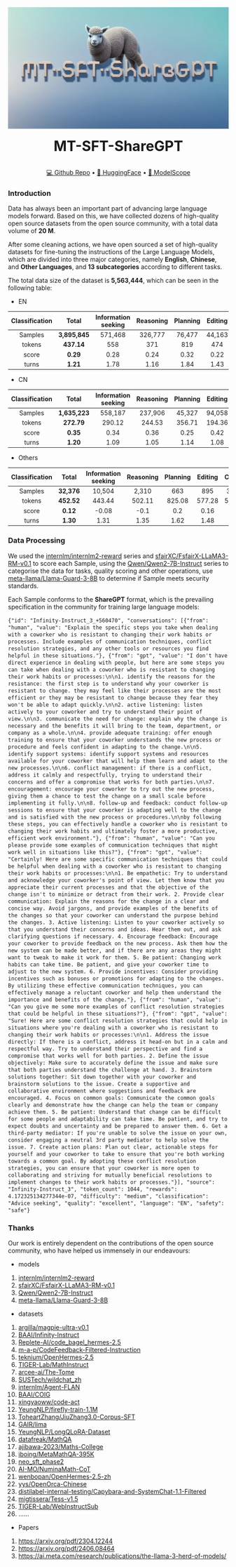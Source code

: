 
<div align="center">

<img src="MT-SFT-ShareGPT.png" />
  <div>&nbsp;</div>
  <div align="center">
    <b><font size="6">MT-SFT-ShareGPT</font></b>
    <sup>
      <a href="https://github.com/thomas-yanxin/MT-SFT-ShareGPT">
      </a>
    </sup>
    <div>&nbsp;</div>
  </div>
  
[💻 Github Repo](https://github.com/thomas-yanxin/MT-SFT-ShareGPT)  •  [🤗 HuggingFace](https://huggingface.co/datasets/thomas-yanxin/MT-SFT-ShareGPT)  •  [🤖 ModelScope](https://www.modelscope.cn/datasets/thomas/MT-SFT-ShareGPT)

</div>


### Introduction

Data has always been an important part of advancing large language models forward. Based on this, we have collected dozens of high-quality open source datasets from the open source community, with a total data volume of **20 M**. 

After some cleaning actions, we have open sourced a set of high-quality datasets for fine-tuning the instructions of the Large Language Models, which are divided into three major categories, namely **English**, **Chinese**, and **Other Languages**, and **13 subcategories** according to different tasks. 

The total data size of the dataset is **5,563,444**, which can be seen in the following table:

- EN

| Classification | **Total** | Information seeking | Reasoning | Planning | Editing | Coding | Math | Role playing | Data analysis | Creative writing | Advice seeking | Brainstorming | Translation | Others |
| :----: |  :----: | :----: | :----: | :----: | :----: | :----: | :----: | :----: | :----: | :----: | :----: | :----: | :----: | :----: |
| Samples   | **3,895,845**| 571,468             | 326,777   | 76,477   | 44,163  | 926,521| 1,339,602    | 10,636        | 19,597           | 62,150          | 17,197        | 1,821      | 3,357   | 496,079 |
| tokens | **437.14**   | 558                | 371       | 819      | 474     | 476    | 344         | 518           | 550              | 808             | 622           | 571        | 155     | 398    |
| score | **0.29**   | 0.28               | 0.24      | 0.32     | 0.22    | 0.28   | 0.30        | 0.23          | 0.19             | 0.39            | 0.46          | 0.36       | 0.51    | 0.27   |
| turns | **1.21**    | 1.78               | 1.16      | 1.84     | 1.43    | 1.01   | 1.02        | 1.81          | 1.25             | 1.84            | 1.79          | 1.63       | 1.10    | 1.17   |

- CN

| Classification | **Total** | Information seeking | Reasoning | Planning | Editing | Coding | Math | Role playing | Data analysis | Creative writing | Advice seeking | Brainstorming | Translation | Others |
| :----: |  :----: | :----: | :----: | :----: | :----: | :----: | :----: | :----: | :----: | :----: | :----: | :----: | :----: | :----: |
| Samples   | **1,635,223** | 558,187             | 237,906   | 45,327   | 94,058  | 87,689  | 109,694     | 37,695        | 16,578           | 175,587         | 30,656        | 4,620      | 0       | 237,226 |
| tokens | **272.79**   | 290.12             | 244.53    | 356.71   | 194.36  | 404     | 273.10      | 287           | 313              | 276             | 286           | 316        | 0       | 216.16  |
| score | **0.35**     | 0.34               | 0.36      | 0.25     | 0.42    | 0.77    | 0.24        | -0.01         | 0.12             | 0.36            | 0.380         | -0.03      | 0       | 0.33    |
| turns | **1.20**     | 1.09               | 1.05      | 1.14     | 1.08    | 1.17    | 1.11        | 1.10          | 1.14             | 1.91            | 1.09          | 2.87       | 0       | 1.17    |

- Others

| Classification | **Total** | Information seeking | Reasoning | Planning | Editing | Coding | Math | Role playing | Data analysis | Creative writing | Advice seeking | Brainstorming | Translation | Others |
| :----: |  :----: | :----: | :----: | :----: | :----: | :----: | :----: | :----: | :----: | :----: | :----: | :----: | :----: | :----: |
| Samples | **32,376**   | 10,504             | 2,310     | 663      | 895     | 3,081   | 2,050       | 147           | 118              | 1,041           | 483           | 38         | 0       | 11,046  |
| tokens | **452.52**   | 443.44             | 502.11    | 825.08   | 577.28  | 545.38  | 450.24      | 858.58        | 793.2            | 752.52          | 608.77        | 773.05     | 0       | 347.57  |
| score | **0.12**     | -0.08              | -0.1      | 0.2      | 0.16    | 0.17    | 0.04        | 0.11          | 0.11             | 0.24            | -0.1          | -0.26      | 0       | 0.36    |
| turns | **1.30**     | 1.31               | 1.35      | 1.62     | 1.48    | 1.25    | 1.08        | 1.47          | 1.47             | 1.66            | 1.57          | 1.92       | 0       | 1.23    |

### Data Processing

We used the [internlm/internlm2-reward](https://huggingface.co/internlm/internlm2-20b-reward) series and [sfairXC/FsfairX-LLaMA3-RM-v0.1](https://huggingface.co/sfairXC/FsfairX-LLaMA3-RM-v0.1) to score each Sample, using the [Qwen/Qwen2-7B-Instruct](https://huggingface.co/Qwen/Qwen2-7B-Instruct) series to categorise the data for tasks, quality scoring and other operations, use [meta-llama/Llama-Guard-3-8B](https://huggingface.co/meta-llama/Llama-Guard-3-8B) to determine if Sample meets security standards.

Each Sample conforms to the **ShareGPT** format, which is the prevailing specification in the community for training large language models:

```
{"id": "Infinity-Instruct_3_+560470", "conversations": [{"from": "human", "value": "Explain the specific steps you take when dealing with a coworker who is resistant to changing their work habits or processes. Include examples of communication techniques, conflict resolution strategies, and any other tools or resources you find helpful in these situations."}, {"from": "gpt", "value": "I don't have direct experience in dealing with people, but here are some steps you can take when dealing with a coworker who is resistant to changing their work habits or processes:\n\n1. identify the reasons for the resistance: the first step is to understand why your coworker is resistant to change. they may feel like their processes are the most efficient or they may be resistant to change because they fear they won't be able to adapt quickly.\n\n2. active listening: listen actively to your coworker and try to understand their point of view.\n\n3. communicate the need for change: explain why the change is necessary and the benefits it will bring to the team, department, or company as a whole.\n\n4. provide adequate training: offer enough training to ensure that your coworker understands the new process or procedure and feels confident in adapting to the change.\n\n5. identify support systems: identify support systems and resources available for your coworker that will help them learn and adapt to the new processes.\n\n6. conflict management: if there is a conflict, address it calmly and respectfully, trying to understand their concerns and offer a compromise that works for both parties.\n\n7. encouragement: encourage your coworker to try out the new process, giving them a chance to test the change on a small scale before implementing it fully.\n\n8. follow-up and feedback: conduct follow-up sessions to ensure that your coworker is adapting well to the change and is satisfied with the new process or procedures.\n\nby following these steps, you can effectively handle a coworker who is resistant to changing their work habits and ultimately foster a more productive, efficient work environment."}, {"from": "human", "value": "Can you please provide some examples of communication techniques that might work well in situations like this?"}, {"from": "gpt", "value": "Certainly! Here are some specific communication techniques that could be helpful when dealing with a coworker who is resistant to changing their work habits or processes:\n\n1. Be empathetic: Try to understand and acknowledge your coworker's point of view. Let them know that you appreciate their current processes and that the objective of the change isn't to minimize or detract from their work. 2. Provide clear communication: Explain the reasons for the change in a clear and concise way. Avoid jargons, and provide examples of the benefits of the changes so that your coworker can understand the purpose behind the changes. 3. Active listening: Listen to your coworker actively so that you understand their concerns and ideas. Hear them out, and ask clarifying questions if necessary. 4. Encourage feedback: Encourage your coworker to provide feedback on the new process. Ask them how the new system can be made better, and if there are any areas they might want to tweak to make it work for them. 5. Be patient: Changing work habits can take time. Be patient, and give your coworker time to adjust to the new system. 6. Provide incentives: Consider providing incentives such as bonuses or promotions for adapting to the changes. By utilizing these effective communication techniques, you can effectively manage a reluctant coworker and help them understand the importance and benefits of the change."}, {"from": "human", "value": "Can you give me some more examples of conflict resolution strategies that could be helpful in these situations?"}, {"from": "gpt", "value": "Sure! Here are some conflict resolution strategies that could help in situations where you're dealing with a coworker who is resistant to changing their work habits or processes:\n\n1. Address the issue directly: If there is a conflict, address it head-on but in a calm and respectful way. Try to understand their perspective and find a compromise that works well for both parties. 2. Define the issue objectively: Make sure to accurately define the issue and make sure that both parties understand the challenge at hand. 3. Brainstorm solutions together: Sit down together with your coworker and brainstorm solutions to the issue. Create a supportive and collaborative environment where suggestions and feedback are encouraged. 4. Focus on common goals: Communicate the common goals clearly and demonstrate how the change can help the team or company achieve them. 5. Be patient: Understand that change can be difficult for some people and adaptability can take time. Be patient, and try to expect doubts and uncertainty and be prepared to answer them. 6. Get a third-party mediator: If you're unable to solve the issue on your own, consider engaging a neutral 3rd party mediator to help solve the issue. 7. Create action plans: Plan out clear, actionable steps for yourself and your coworker to take to ensure that you're both working towards a common goal. By adopting these conflict resolution strategies, you can ensure that your coworker is more open to collaborating and striving for mutually beneficial resolutions to implement changes to their work habits or processes."}], "source": "Infinity-Instruct_3", "token_count": 1044, "rewards": 4.172325134277344e-07, "difficulty": "medium", "classification": "Advice seeking", "quality": "excellent", "language": "EN", "safety": "safe"}
```


### Thanks

Our work is entirely dependent on the contributions of the open source community, who have helped us immensely in our endeavours:

- models
1. [internlm/internlm2-reward](https://huggingface.co/internlm/internlm2-20b-reward)
2. [sfairXC/FsfairX-LLaMA3-RM-v0.1](https://huggingface.co/sfairXC/FsfairX-LLaMA3-RM-v0.1)
3. [Qwen/Qwen2-7B-Instruct](https://huggingface.co/Qwen/Qwen2-7B-Instruct)
4. [meta-llama/Llama-Guard-3-8B](https://huggingface.co/meta-llama/Llama-Guard-3-8B)

- datasets
1. [argilla/magpie-ultra-v0.1](https://huggingface.co/datasets/argilla/magpie-ultra-v0.1)
2. [BAAI/Infinity-Instruct](https://huggingface.co/datasets/BAAI/Infinity-Instruct)
3. [Replete-AI/code_bagel_hermes-2.5](https://huggingface.co/datasets/Replete-AI/code_bagel_hermes-2.5)
4. [m-a-p/CodeFeedback-Filtered-Instruction](https://huggingface.co/datasets/m-a-p/CodeFeedback-Filtered-Instruction)
5. [teknium/OpenHermes-2.5](https://huggingface.co/datasets/teknium/OpenHermes-2.5)
6. [TIGER-Lab/MathInstruct](https://huggingface.co/datasets/TIGER-Lab/MathInstruct)
7. [arcee-ai/The-Tome](https://huggingface.co/datasets/arcee-ai/The-Tome)
8. [SUSTech/wildchat_zh](https://huggingface.co/datasets/SUSTech/wildchat_zh)
9. [internlm/Agent-FLAN](https://huggingface.co/datasets/internlm/Agent-FLAN)
10. [BAAI/COIG](https://huggingface.co/datasets/BAAI/COIG)
11. [xingyaoww/code-act](https://huggingface.co/datasets/xingyaoww/code-act)
12. [YeungNLP/firefly-train-1.1M](https://huggingface.co/datasets/YeungNLP/firefly-train-1.1M)
13. [ToheartZhang/JiuZhang3.0-Corpus-SFT](https://huggingface.co/datasets/ToheartZhang/JiuZhang3.0-Corpus-SFT)
14. [GAIR/lima](https://huggingface.co/datasets/GAIR/lima)
15. [YeungNLP/LongQLoRA-Dataset](https://huggingface.co/datasets/YeungNLP/LongQLoRA-Dataset)
16. [datafreak/MathQA](https://huggingface.co/datasets/datafreak/MathQA)
17. [ajibawa-2023/Maths-College](https://huggingface.co/datasets/ajibawa-2023/Maths-College)
18. [iboing/MetaMathQA-395K](https://huggingface.co/datasets/iboing/MetaMathQA-395K)
19. [neo_sft_phase2](https://huggingface.co/datasets/m-a-p/neo_sft_phase2)
20. [AI-MO/NuminaMath-CoT](https://huggingface.co/datasets/AI-MO/NuminaMath-CoT)
21. [wenbopan/OpenHermes-2.5-zh](https://huggingface.co/datasets/wenbopan/OpenHermes-2.5-zh)
22. [yys/OpenOrca-Chinese](https://huggingface.co/datasets/yys/OpenOrca-Chinese)
23. [distilabel-internal-testing/Capybara-and-SystemChat-1.1-Filtered](https://huggingface.co/datasets/distilabel-internal-testing/Capybara-and-SystemChat-1.1-Filtered)
24. [migtissera/Tess-v1.5](https://huggingface.co/datasets/migtissera/Tess-v1.5)
25. [TIGER-Lab/WebInstructSub](https://huggingface.co/datasets/TIGER-Lab/WebInstructSub)
26. ……
   
- Papers
1. https://arxiv.org/pdf/2304.12244
2. https://arxiv.org/pdf/2406.08464
3. https://ai.meta.com/research/publications/the-llama-3-herd-of-models/
